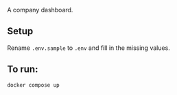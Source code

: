 A company dashboard.

## Setup

Rename `.env.sample` to `.env` and fill in the missing values.

## To run:

`docker compose up`
